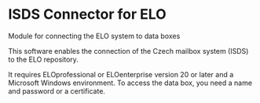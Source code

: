 # ISDS Connector for ELO
Module for connecting the ELO system to data boxes

This software enables the connection of the Czech mailbox system (ISDS) to the ELO repository.

It requires ELOprofessional or ELOenterprise version 20 or later and a Microsoft Windows environment. To access the data box, you need a name and password or a certificate.
